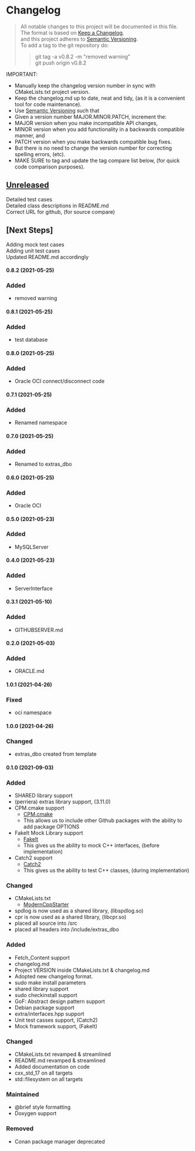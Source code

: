 # Changelog

> All notable changes to this project will be documented in this file.</br>
> The format is based on [Keep a Changelog](https://keepachangelog.com/en/1.0.0/), </br>
> and this project adheres to [Semantic Versioning](https://semver.org/spec/v2.0.0.html).</br>
> To add a tag to the git repository do:
>
> > git tag -a v0.8.2 -m "removed warning"</br>
> > git push origin v0.8.2

IMPORTANT:

- Manually keep the changelog version number in sync with CMakeLists.txt project version.<br>
- Keep the changelog.md up to date, neat and tidy, (as it is a convenient tool for code maintenance).<br>
- Use [Semantic Versioning](https://semver.org/spec/v2.0.0.html) such that<br>
- Given a version number MAJOR.MINOR.PATCH, increment the:<br>
- MAJOR version when you make incompatible API changes,<br>
- MINOR version when you add functionality in a backwards compatible manner, and<br>
- PATCH version when you make backwards compatible bug fixes. <br>
- But there is no need to change the version number for correcting spelling errors, (etc).<br>
- MAKE SURE to tag and update the tag compare list below, (for quick code comparison purposes).<br>

## [Unreleased]

Detailed test cases</br>
Detailed class descriptions in README.md</br>
Correct URL for github, (for source compare)</br>

## [Next Steps]

Adding mock test cases </br>
Adding unit test cases </br>
Updated README.md accordingly</br>

#### 0.8.2 (2021-05-25)
### Added
- removed warning

#### 0.8.1 (2021-05-25)
### Added
- test database

#### 0.8.0 (2021-05-25)
### Added
- Oracle OCI connect/disconnect code

#### 0.7.1 (2021-05-25)
### Added
- Renamed namespace

#### 0.7.0 (2021-05-25)
### Added
- Renamed to extras_dbo

#### 0.6.0 (2021-05-25)
### Added
- Oracle OCI

#### 0.5.0 (2021-05-23)
### Added
- MySQLServer

#### 0.4.0 (2021-05-23)
### Added
- ServerInterface

#### 0.3.1 (2021-05-10)
### Added
- GITHUBSERVER.md

#### 0.2.0 (2021-05-03)
### Added
- ORACLE.md

#### 1.0.1 (2021-04-26)
### Fixed
- oci namespace

#### 1.0.0 (2021-04-26)
### Changed
- extras_dbo created from template

#### 0.1.0 (2021-09-03)
### Added
- SHARED library support
- (perriera) extras library support, (3.11.0)
- CPM.cmake support
  - [CPM.cmake](https://github.com/cpm-cmake/CPM.cmake/blob/master/LICENSE)
  - This allows us to include other Github packages with the ability
    to add package OPTIONS
- FakeIt Mock Library support
  - [FakeIt](https://github.com/eranpeer/FakeIt)
  - This gives us the ability to mock C++ interfaces, (before implementation)
- Catch2 support
  - [Catch2](https://github.com/catchorg/Catch2)
  - This gives us the ability to test C++ classes, (during implementation)
### Changed
- CMakeLists.txt
  - [ModernCppStarter](https://github.com/TheLartians/ModernCppStarter/blob/master/LICENSE)
- spdlog is now used as a shared library, (libspdlog.so)
- cpr is now used as a shared library, (libcpr.so)
- placed all source into /src
- placed all headers into /include/extras_dbo
### Added
- Fetch_Content support
- changelog.md
- Project VERSION inside CMakeLists.txt & changelog.md
- Adopted new changelog format.
- sudo make install parameters
- shared library support
- sudo checkinstall support
- GoF: Abstract design pattern support
- Debian package support
- extra/interfaces.hpp support
- Unit test casses support, (Catch2)
- Mock framework support, (FakeIt)
### Changed
- CMakeLists.txt revamped & streamlined
- README.md revamped & streamlined
- Added documentation on code
- cxx_std_17 on all targets
- std::filesystem on all targets
### Maintained
- @brief style formatting
- Doxygen support
### Removed
- Conan package manager deprecated

[unreleased]: https://github.com/perriera/extras_dbo/compare/v0.8.2...HEAD
[0.8.2]: https://github.com/perriera/extras_dbo/compare/v0.8.1...v0.8.2
[0.8.1]: https://github.com/perriera/extras_dbo/compare/v0.8.0...v0.8.1
[0.8.0]: https://github.com/perriera/extras_dbo/compare/v0.7.1...v0.8.0
[0.7.1]: https://github.com/perriera/extras_dbo/compare/v0.7.0...v0.7.1
[0.7.0]: https://github.com/perriera/extras_dbo/compare/v0.6.0...v0.7.0
[0.6.0]: https://github.com/perriera/extras_dbo/compare/v0.5.0...v0.6.0
[0.5.0]: https://github.com/perriera/extras_dbo/compare/v0.4.0...v0.5.0
[0.4.0]: https://github.com/perriera/extras_dbo/compare/v0.3.1...v0.4.0
[0.3.1]: https://github.com/perriera/extras_dbo/compare/v0.2.0...v0.3.1
[0.2.0]: https://github.com/perriera/extras_dbo/compare/v1.0.1...v0.2.0
[1.0.1]: https://github.com/perriera/extras_dbo/compare/v1.0.0...v1.0.1
[1.0.0]: https://github.com/perriera/extras_dbo/compare/v0.1.0...v1.0.0
[0.1.0]: https://github.com/perriera/extras_dbo/releases/tag/v0.1.0
